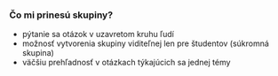 ### Čo mi prinesú skupiny?
- pýtanie sa otázok v uzavretom kruhu ľudí
- možnosť vytvorenia skupiny viditeľnej len pre študentov (súkromná skupina)
- väčšiu prehľadnosť v otázkach týkajúcich sa jednej témy
